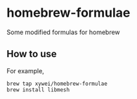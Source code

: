homebrew-formulae
=============

Some modified formulas for homebrew

How to use 
------------
For example,
```{bash}
brew tap xywei/homebrew-formulae
brew install libmesh
```

